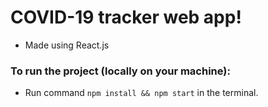 # COVID-19 tracker web app!
- Made using React.js

### To run the project (locally on your machine):
- Run command `npm install && npm start` in the terminal.